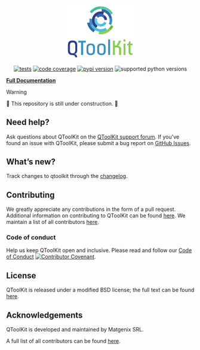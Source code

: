 <div align="center">

# <img width="180px" alt="QToolKit" align="center" src="https://raw.githubusercontent.com/Matgenix/QToolKit/main/doc/img/qtoolkit_logo.svg">

</div>

<div align="center">

[![tests](https://img.shields.io/github/actions/workflow/status/matgenix/qtoolkit/testing.yml?branch=develop&label=tests)](https://github.com/matgenix/qtoolkit/actions/workflows/testing.yml)
[![code coverage](https://img.shields.io/codecov/c/gh/matgenix/qtoolkit)](https://codecov.io/gh/matgenix/qtoolkit)
[![pypi version](https://img.shields.io/pypi/v/qtoolkit?color=blue)](https://pypi.org/project/qtoolkit)
![supported python versions](https://img.shields.io/pypi/pyversions/qtoolkit)

</div>

**[Full Documentation][docs]**

> [!WARNING]
> 🚧 This repository is still under construction. 🚧

## Need help?

Ask questions about QToolKit on the [QToolKit support forum][help-forum].
If you've found an issue with QToolKit, please submit a bug report on [GitHub Issues][issues].

## What’s new?

Track changes to qtoolkit through the [changelog][changelog].

## Contributing

We greatly appreciate any contributions in the form of a pull request.
Additional information on contributing to QToolKit can be found [here][contributing].
We maintain a list of all contributors [here][contributors].

### Code of conduct

Help us keep QToolKit open and inclusive.
Please read and follow our [Code of Conduct][codeofconduct]
[![Contributor Covenant](https://img.shields.io/badge/Contributor%20Covenant-2.1-4baaaa.svg)](CODE_OF_CONDUCT.md).

## License

QToolKit is released under a modified BSD license; the full text can be found [here][license].

## Acknowledgements

QToolKit is developed and maintained by Matgenix SRL.

A full list of all contributors can be found [here][contributors].

[help-forum]: https://github.com/matgenix/qtoolkit/issues
[issues]: https://github.com/matgenix/qtoolkit/issues
[installation]: https://github.com/matgenix/qtoolkit/blob/develop/INSTALL.md
[contributing]: https://github.com/matgenix/qtoolkit/blob/develop/CONTRIBUTING.md
[codeofconduct]: https://github.com/matgenix/qtoolkit/blob/develop/CODE_OF_CONDUCT.md
[changelog]: https://github.com/matgenix/qtoolkit/blob/develop/CHANGELOG.md
[contributors]: https://matgenix.github.io/qtoolkit/graphs/contributors
[license]: https://raw.githubusercontent.com/matgenix/qtoolkit/develop/LICENSE
[docs]: https://matgenix.github.io/qtoolkit/

